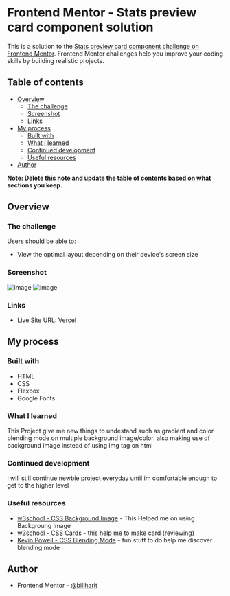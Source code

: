 # Frontend Mentor - Stats preview card component solution

This is a solution to the [Stats preview card component challenge on Frontend Mentor](https://www.frontendmentor.io/challenges/stats-preview-card-component-8JqbgoU62). Frontend Mentor challenges help you improve your coding skills by building realistic projects. 

## Table of contents

- [Overview](#overview)
  - [The challenge](#the-challenge)
  - [Screenshot](#screenshot)
  - [Links](#links)
- [My process](#my-process)
  - [Built with](#built-with)
  - [What I learned](#what-i-learned)
  - [Continued development](#continued-development)
  - [Useful resources](#useful-resources)
- [Author](#author)

**Note: Delete this note and update the table of contents based on what sections you keep.**

## Overview

### The challenge

Users should be able to:

- View the optimal layout depending on their device's screen size

### Screenshot

![image](https://user-images.githubusercontent.com/77628684/123529299-11ef9400-d719-11eb-879b-6fd13b953120.png)
![image](https://user-images.githubusercontent.com/77628684/123529304-1d42bf80-d719-11eb-90d9-9f08d55a3625.png)



### Links

- Live Site URL: [Vercel](https://frontendmentorio-2-newbie-statspreviewcardcomponent.vercel.app/)

## My process

### Built with

- HTML
- CSS 
- Flexbox
- Google Fonts

### What I learned

This Project give me new things to undestand such as gradient and color blending mode on multiple background image/color. also making use of background image instead of using img tag on html

### Continued development

i will still continue newbie project everyday until im comfortable enough to get to the higher level

### Useful resources

- [w3school - CSS Background Image](https://www.w3schools.com/cssref/pr_background-image.asp) - This Helped me on using Backgroung Image
- [w3school - CSS Cards](https://www.w3schools.com/howto/howto_css_cards.as) - this help me to make card (reviewing)
- [Kevin Powell - CSS Blending Mode](https://www.youtube.com/watch?v=-c94pr41jaI) - fun stuff to do help me discover blending mode


## Author

- Frontend Mentor - [@billharit](https://www.frontendmentor.io/profile/billharit)
